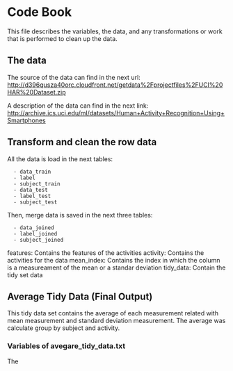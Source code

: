 Code Book
======================================

This file describes the variables, the data, and any transformations or work that is performed to clean up the data.

## The data
The source of the data can find in the next url:
http://d396qusza40orc.cloudfront.net/getdata%2Fprojectfiles%2FUCI%20HAR%20Dataset.zip

A description of the data can find in the next link:
http://archive.ics.uci.edu/ml/datasets/Human+Activity+Recognition+Using+Smartphones


## Transform and clean the row data
All the data is load in the next tables:

      - data_train
      - label
      - subject_train
      - data_test
      - label_test
      - subject_test

Then, merge data is saved in the next three tables:

      - data_joined
      - label_joined
      - subject_joined

features: Contains the features of the activities
activity: Contains the activities for the data
mean_index: Contains the index in which the column is a measureament of the mean or a standar deviation
tidy_data: Contain the tidy set data

## Average Tidy Data (Final Output)
This tidy data set contains the average of each measurement related with mean measurement and standard deviation measurement.
The average was calculate group by subject and activity.

### Variables of avegare_tidy_data.txt
The
